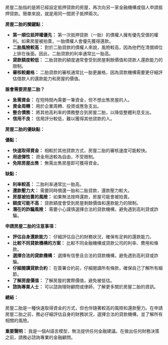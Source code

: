 房屋二胎指的是將已經設定抵押貸款的房屋，再次向另一家金融機構或個人申請抵押貸款。簡單來說，就是用同一間房子抵押兩次。

**房屋二胎的關鍵點：**

*   **第一順位抵押權優先：** 第一次抵押貸款（一胎）的債權人擁有優先受償的權利。如果房屋被拍賣，一胎債權人會優先獲得還款。
*   **二胎風險較高：** 對於二胎貸款的債權人來說，風險較高，因為他們在清償順位上排在後面。因此，二胎貸款的利率通常比一胎高。
*   **貸款額度較低：** 二胎貸款的額度通常會受到房屋剩餘價值和貸款人還款能力的限制。
*   **審核較嚴格：** 二胎貸款的審核通常比一胎更嚴格，因為貸款機構需要更仔細評估借款人的還款能力和房屋的價值。

**誰會需要房屋二胎？**

*   **急需資金：** 在短時間內需要一筆資金，但不想出售房屋的人。
*   **資金周轉：** 用於企業周轉、投資或應急支出。
*   **整合債務：** 將其他高利率的債務整合到房屋二胎，以降低整體利息支出。
*   **信用不良：** 信用評分較低，難以獲得其他貸款的人。

**房屋二胎的優缺點：**

**優點：**

*   **快速取得資金：** 相較於其他貸款方式，房屋二胎的審核速度可能較快。
*   **用途彈性：** 資金用途較為自由，不受限制。
*   **免除房屋出售：** 無需出售房屋即可獲得資金。

**缺點：**

*   **利率較高：** 二胎利率通常比一胎高。
*   **還款壓力大：** 需要同時償還一胎和二胎貸款，還款壓力較大。
*   **房屋被拍賣的風險：** 如果無法按時還款，房屋可能會被拍賣。
*   **額度可能不高：** 貸款額度會受到房屋剩餘價值和還款能力的限制。
*   **潛在的詐騙風險：** 需要小心謹慎選擇合法的貸款機構，避免遇到高利貸或詐騙。

**申請房屋二胎的注意事項：**

*   **評估自身還款能力：** 仔細評估自己的財務狀況，確保有足夠的還款能力。
*   **比較不同貸款機構的方案：** 比較不同金融機構或貸款公司的利率、費用和條款。
*   **選擇合法的貸款機構：** 選擇有信譽且合法的貸款機構，避免遇到高利貸或詐騙。
*   **仔細閱讀貸款合約：** 在簽署合約前，仔細閱讀所有條款，確保自己了解所有細節。
*   **了解房屋價值：** 了解房屋的實際價值，避免被低估。
*   **諮詢專業人士：** 可以諮詢理財顧問或律師，了解更多關於房屋二胎的資訊。

**總結：**

房屋二胎是一種快速取得資金的方式，但也伴隨著較高的風險和還款壓力。在申請房屋二胎之前，務必仔細評估自身的財務狀況，選擇合法的貸款機構，並了解所有相關的風險。

**重要聲明：**  我是一個AI語言模型，無法提供任何金融建議。在做出任何財務決策之前，請務必諮詢專業的金融顧問。
